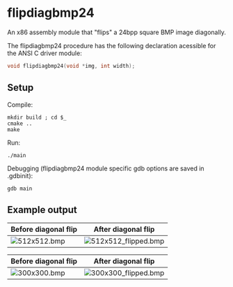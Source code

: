 # flipdiagbmp24
An x86 assembly module that "flips" a 24bpp square BMP image diagonally.

The flipdiagbmp24 procedure has the following declaration acessible for the ANSI C driver module:

```c
void flipdiagbmp24(void *img, int width);
````

## Setup

Compile:
```
mkdir build ; cd $_
cmake ..
make
```
Run:
```
./main
```

Debugging (flipdiagbmp24 module specific gdb options are saved in .gdbinit):
```
gdb main
```
## Example output
Before diagonal flip | After diagonal flip
--- | ---
![512x512.bmp](images/512x512.bmp) | ![512x512_flipped.bmp](images/512x512_flipped.bmp)

Before diagonal flip | After diagonal flip
--- | ---
![300x300.bmp](images/300x300.bmp) | ![300x300_flipped.bmp](images/300x300_flipped.bmp)
